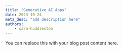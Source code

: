 ```yaml
---
title: "Generative AI Apps"
date: 2023-10-24
meta_desc: "add description here"
authors:
    - sara-huddleston
---
```


You can replace this with your blog post content here.